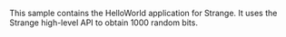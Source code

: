 This sample contains the HelloWorld application for Strange.
It uses the Strange high-level API to obtain 1000 random bits.
